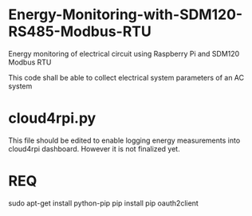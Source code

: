 # Energy-Monitoring-with-SDM120-RS485-Modbus-RTU
Energy monitoring of electrical circuit using Raspberry Pi and SDM120 Modbus RTU

This code shall be able to collect electrical system parameters of an AC system

# cloud4rpi.py 
This file should be edited to enable logging energy measurements into cloud4rpi dashboard. However it is not finalized yet.


# REQ
sudo apt-get install python-pip
pip install pip oauth2client
